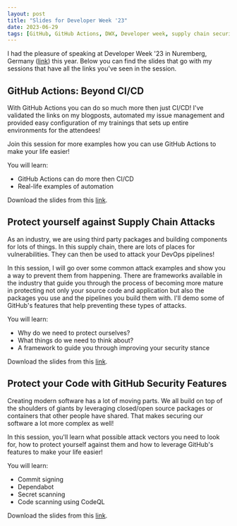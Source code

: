 ```yaml
---
layout: post
title: "Slides for Developer Week '23"
date: 2023-06-29
tags: [GitHub, GitHub Actions, DWX, Developer week, supply chain security]
---
```


I had the pleasure of speaking at Developer Week '23 in Nuremberg, Germany ([link](https://www.developer-week.de/speaker/#/speaker/19526-rob-bos)) this year. Below you can find the slides that go with my sessions that have all the links you've seen in the session.

## GitHub Actions: Beyond CI/CD
With GitHub Actions you can do so much more then just CI/CD! I've validated the links on my blogposts, automated my issue management and provided easy configuration of my trainings that sets up entire environments for the attendees!

Join this session for more examples how you can use GitHub Actions to make your life easier!

You will learn:
- GitHub Actions can do more then CI/CD
- Real-life examples of automation

Download the slides from this [link](/slides/20230629%20DWX%20-%20GitHub%20Actions%20Beyond%20CI%20CD.pdf).

## Protect yourself against Supply Chain Attacks
As an industry, we are using third party packages and building components for lots of things. In this supply chain, there are lots of places for vulnerabilities. They can then be used to attack your DevOps pipelines!

In this session, I will go over some common attack examples and show you a way to prevent them from happening. There are frameworks available in the industry that guide you through the process of becoming more mature in protecting not only your source code and application but also the packages you use and the pipelines you build them with. I'll demo some of GitHub's features that help preventing these types of attacks.

You will learn:
- Why do we need to protect ourselves?
- What things do we need to think about?
- A framework to guide you through improving your security stance

Download the slides from this [link](/slides/20230629%20DWX%20-%20Protect%20yourself%20against%20supply%20chain%20attacks%20through%20your%20pipeline.pdf).


## Protect your Code with GitHub Security Features
Creating modern software has a lot of moving parts. We all build on top of the shoulders of giants by leveraging closed/open source packages or containers that other people have shared. That makes securing our software a lot more complex as well!

In this session, you'll learn what possible attack vectors you need to look for, how to protect yourself against them and how to leverage GitHub's features to make your life easier!

You will learn:
- Commit signing
- Dependabot
- Secret scanning
- Code scanning using CodeQL

Download the slides from this [link](/slides/20230629%20DWX%20-%20Protect%20your%20code%20with%20GitHub%20security%20features.pdf).
